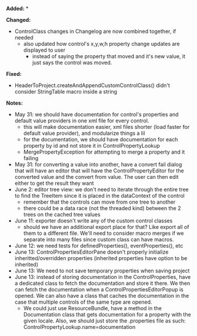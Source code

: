 **Added:**
* 

**Changed:**
* ControlClass changes in Changelog are now combined together, if needed
    * also updated how control's x,y,w,h property change updates are displayed to user
        * instead of saying the property that moved and it's new value, it just says the control was moved.

**Fixed:**
* HeaderToProject.createAndAppendCustomControlClass() didn't consider StringTable macro inside a string

**Notes:**
* May 31: we should have documentation for control's properties and default value providers in one xml file for every control.
    * this will make documentation easier, xml files shorter (load faster for default value provider), and modularize things a lil
    * for the documentation, we should have documentation for each property by id and not store it in ControlPropertyLookup
    * MergePropertyException for attempting to merge a property and it failing
* May 31: for converting a value into another, have a convert fail dialog that will have an editor that will have the ControlPropertyEditor
    for the converted value and the convert from value. The user can then edit either to get the result they want
* June 2: editor tree view: we don't need to iterate through the entire tree to find the TreeItem since it is placed in the dataContext of the control
    * remember that the controls can move from one tree to another
    * there could be a data race (not the threaded kind) between the 2 trees on the cached tree values
* June 11: exporter doesn't write any of the custom control classes
    * should we have an additional export place for that? Like export all of them to a different file.
      We'll need to consider macro merges if we separate into many files since custom class can have macros.
* June 12: we need tests for definedProperties(), eventProperties(), etc
* June 13: ControlPropertiesEditorPane doesn't properly initialize inheritted/overridden properties (inherited properties have option to be inherited)
* June 13: We need to not save temporary properties when saving project
* June 13: instead of storing documentation in the ControlProperties, have a dedicated class to fetch the documentation
  and store it there. We then can fetch the documentation when a ControlPropertiesEditorPopup is opened.
  We can also have a class that caches the documentation in the case that multiple controls of the same type are opened.
    * We could just use ResourceBundle, have a method in the Documentation class that gets documentation for a property
      with the given locale. Also, we should just store the .properties file as such: ControlPropertyLookup.name=documentation
    